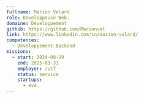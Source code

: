 ```yaml
---
fullname: Marion Velard
role: Developpeuse Web.
domaine: Développement
github: https://github.com/Marionvel
link: https://www.linkedin.com/in/marion-velard/
competences:
  - Développement Backend
missions:
  - start: 2024-08-19
    end: 2025-03-31
    employer: /ut7
    status: service
    startups:
      - eva
---
```

